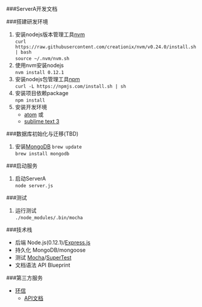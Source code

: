 ###ServerA开发文档

###搭建研发环境
1. 安装nodejs版本管理工具[nvm](https://github.com/creationix/nvm)  
``curl https://raw.githubusercontent.com/creationix/nvm/v0.24.0/install.sh | bash``  
``source ~/.nvm/nvm.sh``
1. 使用nvm安装nodejs  
``nvm install 0.12.1``
1. 安装nodejs包管理工具[npm](https://github.com/npm/npm)  
``curl -L https://npmjs.com/install.sh | sh``
1. 安装项目依赖package  
``npm install``
1. 安装开发环境  
    * [atom](https://atom.io/) 或
    * [sublime text 3](http://www.sublimetext.com/3)

###数据库初始化与迁移(TBD)
1. 安装[MongoDB](http://docs.mongodb.org/manual/tutorial/install-mongodb-on-os-x/)
``brew update``  
``brew install mongodb``

###启动服务
1. 启动ServerA  
``node server.js``  

###测试
1. 运行测试  
``./node_modules/.bin/mocha``  

###技术栈
* 后端 Node.js(0.12.1)/[Express.js](http://expressjs.com/4x/api.html)  
* 持久化 MongoDB/mongoose  
* 测试 [Mocha](http://mochajs.org/)/[SuperTest](https://github.com/visionmedia/supertest)
* 文档语法 API Blueprint

###第三方服务
* [环信](http://www.easemob.com/)
    * [API文档](http://www.easemob.com/docs/gettingstart/)  
